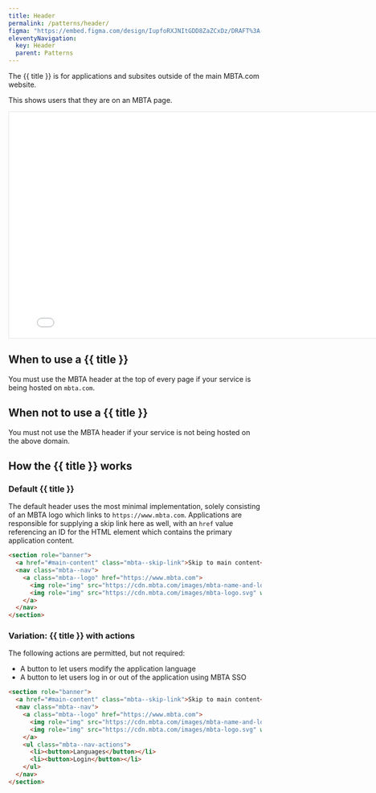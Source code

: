 ```yaml
---
title: Header
permalink: /patterns/header/
figma: "https://embed.figma.com/design/IupfoRXJNItGDD8ZaZCxDz/DRAFT%3A-Rider-Design-System-Components?m=auto&node-id=2031-738&embed-host=share"
eleventyNavigation:
  key: Header
  parent: Patterns
---
```


<p class="text-2xl">The {{ title }} is for applications and subsites outside of the main MBTA.com website.</p>

This shows users that they are on an MBTA page.

<iframe style="border: 1px solid rgba(0, 0, 0, 0.1);" width="800" height="450" src={{figma}} allowfullscreen></iframe>

## When to use a {{ title }}

You must use the MBTA header at the top of every page if your service is being hosted on `mbta.com`.

## When not to use a {{ title }}

You must not use the MBTA header if your service is not being hosted on the above domain.

## How the {{ title }} works

### Default {{ title }}

The default header uses the most minimal implementation, solely consisting of an MBTA logo which links to `https://www.mbta.com`. Applications are responsible for supplying a skip link here as well, with an `href` value referencing an ID for the HTML element which contains the primary application content.

```html
<section role="banner">
  <a href="#main-content" class="mbta--skip-link">Skip to main content</a>
  <nav class="mbta--nav">
    <a class="mbta--logo" href="https://www.mbta.com">
      <img role="img" src="https://cdn.mbta.com/images/mbta-name-and-logo.svg" width="198" height="36" alt="Massachusetts Bay Transportation Authority" />
      <img role="img" src="https://cdn.mbta.com/images/mbta-logo.svg" width="36" height="36" alt="Massachusetts Bay Transportation Authority" />
    </a>
  </nav>
</section>
```

### Variation: {{ title }} with actions

The following actions are permitted, but not required:

- A button to let users modify the application language
- A button to let users log in or out of the application using MBTA SSO

```html
<section role="banner">
  <a href="#main-content" class="mbta--skip-link">Skip to main content</a>
  <nav class="mbta--nav">
    <a class="mbta--logo" href="https://www.mbta.com">
      <img role="img" src="https://cdn.mbta.com/images/mbta-name-and-logo.svg" width="198" height="36" alt="Massachusetts Bay Transportation Authority" />
      <img role="img" src="https://cdn.mbta.com/images/mbta-logo.svg" width="36" height="36" alt="Massachusetts Bay Transportation Authority" />
    </a>
    <ul class="mbta--nav-actions">
      <li><button>Languages</button></li>
      <li><button>Login</button></li>
    </ul>
  </nav>
</section>
```
